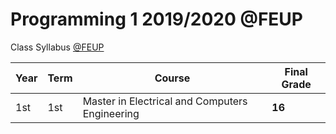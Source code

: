 # Programming 1 2019/2020 @FEUP

Class Syllabus [@FEUP](https://sigarra.up.pt/feup/pt/ucurr_geral.ficha_uc_view?pv_ocorrencia_id=461223)

| **Year** | **Term**  | **Course** | **Final Grade** |
|   ---    |    ---    |    ---     |    ---          |
| 1st | 1st | Master in Electrical and Computers Engineering | **16** |
